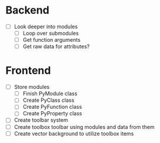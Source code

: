 # Backend

- [ ] Look deeper into modules
  - [ ] Loop over submodules
  - [ ] Get function arguments
  - [ ] Get raw data for attributes?

# Frontend

- [ ] Store modules
  - [ ] Finish PyModule class
  - [ ] Create PyClass class
  - [ ] Create PyFunction class
  - [ ] Create PyProperty class
- [ ] Create toolbar system
- [ ] Create toolbox toolbar using modules and data from them
- [ ] Create vector background to utilize toolbox items
